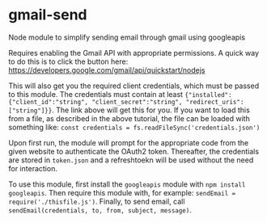 # gmail-send
Node module to simplify sending email through gmail using googleapis

Requires enabling the Gmail API with appropriate permissions. A quick way to do this is to click the button here: https://developers.google.com/gmail/api/quickstart/nodejs

This will also get you the required client credentials, which must be passed to this module. The credentials must contain at least `{"installed": {"client_id":"string", "client_secret":"string", "redirect_uris": ["string"]}}`. The link above will get this for you. If you want to load this from a file, as described in the above tutorial, the file can be loaded with something like: `const credentials = fs.readFileSync('credentials.json')`

Upon first run, the module will prompt for the appropriate code from the given website to authenticate the OAuth2 token. Thereafter, the credentials are stored in `token.json` and a refreshtoekn will be used without the need for interaction.

To use this module, first install the `googleapis` module with `npm install googleapis`. Then require this module with, for example: `sendEmail = require('./thisfile.js')`. Finally, to send email, call `sendEmail(credentials, to, from, subject, message)`.
